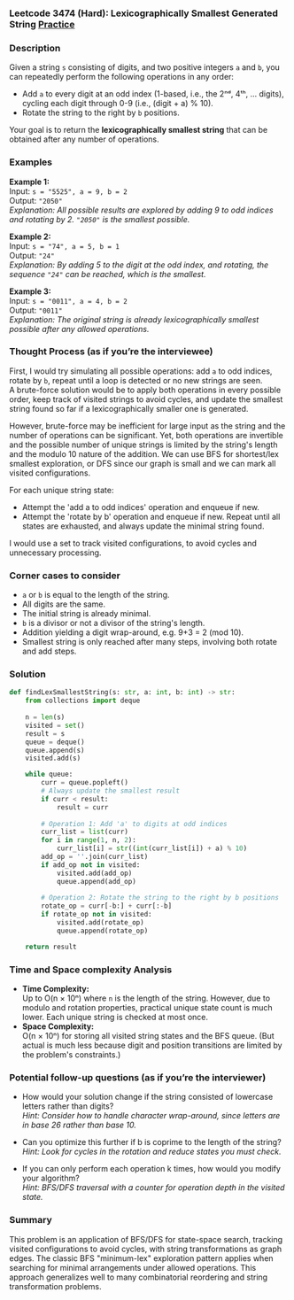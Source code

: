 ### Leetcode 3474 (Hard): Lexicographically Smallest Generated String [Practice](https://leetcode.com/problems/lexicographically-smallest-generated-string)

### Description  
Given a string `s` consisting of digits, and two positive integers `a` and `b`, you can repeatedly perform the following operations in any order:
- Add `a` to every digit at an odd index (1-based, i.e., the 2ⁿᵈ, 4ᵗʰ, … digits), cycling each digit through 0-9 (i.e., (digit + a) % 10).
- Rotate the string to the right by `b` positions.

Your goal is to return the **lexicographically smallest string** that can be obtained after any number of operations.

### Examples  

**Example 1:**  
Input: `s = "5525", a = 9, b = 2`  
Output: `"2050"`  
*Explanation: All possible results are explored by adding 9 to odd indices and rotating by 2. `"2050"` is the smallest possible.*  

**Example 2:**  
Input: `s = "74", a = 5, b = 1`  
Output: `"24"`  
*Explanation: By adding 5 to the digit at the odd index, and rotating, the sequence `"24"` can be reached, which is the smallest.*  

**Example 3:**  
Input: `s = "0011", a = 4, b = 2`  
Output: `"0011"`  
*Explanation: The original string is already lexicographically smallest possible after any allowed operations.*  


### Thought Process (as if you’re the interviewee)  
First, I would try simulating all possible operations: add `a` to odd indices, rotate by `b`, repeat until a loop is detected or no new strings are seen.  
A brute-force solution would be to apply both operations in every possible order, keep track of visited strings to avoid cycles, and update the smallest string found so far if a lexicographically smaller one is generated.

However, brute-force may be inefficient for large input as the string and the number of operations can be significant. Yet, both operations are invertible and the possible number of unique strings is limited by the string's length and the modulo 10 nature of the addition. We can use BFS for shortest/lex smallest exploration, or DFS since our graph is small and we can mark all visited configurations.

For each unique string state:  
- Attempt the 'add a to odd indices' operation and enqueue if new.
- Attempt the 'rotate by b' operation and enqueue if new.
Repeat until all states are exhausted, and always update the minimal string found.

I would use a set to track visited configurations, to avoid cycles and unnecessary processing.

### Corner cases to consider  
- `a` or `b` is equal to the length of the string.
- All digits are the same.
- The initial string is already minimal.
- `b` is a divisor or not a divisor of the string's length.
- Addition yielding a digit wrap-around, e.g. 9+3 = 2 (mod 10).
- Smallest string is only reached after many steps, involving both rotate and add steps.


### Solution

```python
def findLexSmallestString(s: str, a: int, b: int) -> str:
    from collections import deque
    
    n = len(s)
    visited = set()
    result = s
    queue = deque()
    queue.append(s)
    visited.add(s)

    while queue:
        curr = queue.popleft()
        # Always update the smallest result
        if curr < result:
            result = curr
        
        # Operation 1: Add 'a' to digits at odd indices
        curr_list = list(curr)
        for i in range(1, n, 2):
            curr_list[i] = str((int(curr_list[i]) + a) % 10)
        add_op = ''.join(curr_list)
        if add_op not in visited:
            visited.add(add_op)
            queue.append(add_op)
        
        # Operation 2: Rotate the string to the right by b positions
        rotate_op = curr[-b:] + curr[:-b]
        if rotate_op not in visited:
            visited.add(rotate_op)
            queue.append(rotate_op)

    return result
```

### Time and Space complexity Analysis  

- **Time Complexity:**  
  Up to O(n × 10ⁿ) where `n` is the length of the string. However, due to modulo and rotation properties, practical unique state count is much lower. Each unique string is checked at most once.
- **Space Complexity:**  
  O(n × 10ⁿ) for storing all visited string states and the BFS queue. (But actual is much less because digit and position transitions are limited by the problem's constraints.)

### Potential follow-up questions (as if you’re the interviewer)  

- How would your solution change if the string consisted of lowercase letters rather than digits?  
  *Hint: Consider how to handle character wrap-around, since letters are in base 26 rather than base 10.*

- Can you optimize this further if b is coprime to the length of the string?  
  *Hint: Look for cycles in the rotation and reduce states you must check.*

- If you can only perform each operation k times, how would you modify your algorithm?  
  *Hint: BFS/DFS traversal with a counter for operation depth in the visited state.*


### Summary
This problem is an application of BFS/DFS for state-space search, tracking visited configurations to avoid cycles, with string transformations as graph edges. The classic BFS "minimum-lex" exploration pattern applies when searching for minimal arrangements under allowed operations. This approach generalizes well to many combinatorial reordering and string transformation problems.